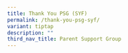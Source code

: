 ```yaml
---
title: Thank You PSG (SYF)
permalink: /thank-you-psg-syf/
variant: tiptap
description: ""
third_nav_title: Parent Support Group
---
```

